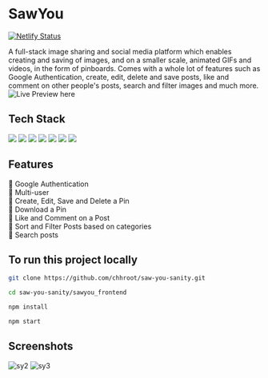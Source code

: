 # SawYou 
[![Netlify Status](https://api.netlify.com/api/v1/badges/db92c83a-3d3f-4ff9-8cae-b8772c36ecab/deploy-status)](https://app.netlify.com/sites/mellow-marigold-99f5f4/deploys)

A full-stack image sharing and social media platform which enables creating and saving of images, and on a smaller scale, animated GIFs and videos, in the form of pinboards. Comes with a whole lot of features such as Google Authentication, create, edit, delete and save posts, like and comment on other people's posts, search and filter images and much more. ![Live Preview here](https://sawyou.netlify.app/)

## Tech Stack
![](https://img.shields.io/badge/React-61DAFB.svg?style=for-the-badge&logo=React&logoColor=black)
![](https://img.shields.io/badge/Tailwind%20CSS-06B6D4.svg?style=for-the-badge&logo=Tailwind-CSS&logoColor=white)
![](https://img.shields.io/badge/npm-CB3837.svg?style=for-the-badge&logo=npm&logoColor=white)
![](https://img.shields.io/badge/React%20Router-CA4245.svg?style=for-the-badge&logo=React-Router&logoColor=white)
![](https://img.shields.io/badge/Google%20Cloud-4285F4.svg?style=for-the-badge&logo=Google-Cloud&logoColor=white)
![](https://img.shields.io/badge/Netlify-00C7B7.svg?style=for-the-badge&logo=Netlify&logoColor=white)
![](https://img.shields.io/badge/Node.js-339933.svg?style=for-the-badge&logo=nodedotjs&logoColor=white)

## Features
:candy: Google Authentication\
:cookie: Multi-user\
:icecream: Create, Edit, Save and Delete a Pin\
:ice_cream: Download a Pin\
:doughnut: Like and Comment on a Post\
:shaved_ice: Sort and Filter Posts based on categories\
:honey_pot: Search posts

## To run this project locally
```bash
git clone https://github.com/chhroot/saw-you-sanity.git
```
```bash
cd saw-you-sanity/sawyou_frontend
```
```bash
npm install
```
```bash
npm start
```
## Screenshots
![sy2](https://github.com/chhroot/saw-you-sanity/assets/92013594/1c8f4587-6357-4b17-82b7-fc3b723f5060)
![sy3](https://github.com/chhroot/saw-you-sanity/assets/92013594/466681b8-3c04-4c6f-96cc-666214ef51bb)
